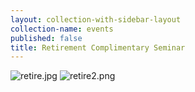 ```yaml
---
layout: collection-with-sidebar-layout
collection-name: events
published: false
title: Retirement Complimentary Seminar
---
```

![retire.jpg]({{site.baseurl}}/media/retire.jpg)
![retire2.png]({{site.baseurl}}/media/retire2.png)
